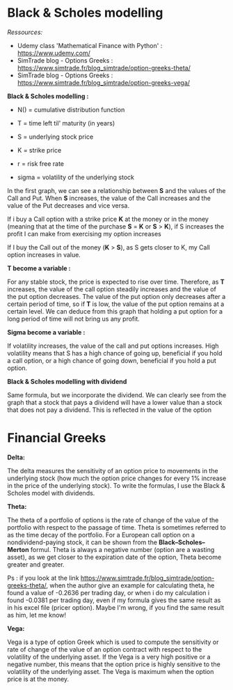 # Black & Scholes modelling

*Ressources:*  
- Udemy class 'Mathematical Finance with Python' : https://www.udemy.com/
- SimTrade blog - Options Greeks : https://www.simtrade.fr/blog_simtrade/option-greeks-theta/
- SimTrade blog - Options Greeks : https://www.simtrade.fr/blog_simtrade/option-greeks-vega/


**Black & Scholes modelling :**

- N() = cumulative distribution function 

- T = time left til' maturity (in years)

- S = underlying stock price  

- K = strike price  

- r = risk free rate  

- sigma = volatility of the underlying stock  


In the first graph, we can see a relationship between **S** and the values of the Call and Put. When **S** increases, the value of the Call increases and the value of the Put decreases and vice versa.  

If i buy a Call option with a strike price **K** at the money or in the money (meaning that at the time of the purchase **S** = **K** or **S** > **K**), if S increases the profit I can make from exercising my option increases 

If I buy the Call out of the money (**K** > **S**), as S gets closer to K, my Call option increases in value. 


**T become a variable :**  

For any stable stock, the price is expected to rise over time. Therefore, as **T** increases, the value of the call option steadily increases and the value of the put option decreases. The value of the put option only decreases after a certain period of time, so if **T** is low, the value of the put option remains at a certain level. We can deduce from this graph that holding a put option for a long period of time will not bring us any profit.

**Sigma become a variable :**  

If volatility increases, the value of the call and put options increases. High volatility means that S has a high chance of going up, beneficial if you hold a call option, or a high chance of going down, beneficial if you hold a put option.

**Black & Scholes modelling with dividend**  

Same formula, but we incorporate the dividend. We can clearly see from the graph that a stock that pays a dividend will have a lower value than a stock that does not pay a dividend. This is reflected in the value of the option
  

# Financial Greeks  

**Delta:**  

The delta measures the sensitivity of an option price to movements in the underlying stock (how much the option price changes for every 1% increase in the price of the underlying stock). To write the formulas, I use the Black & Scholes model with dividends. 

**Theta:**  

The theta of a portfolio of options is the rate of change of the value of the portfolio with respect to the passage of time. Theta is sometimes referred to as the time decay of the portfolio. For a European call option on a nondividend-paying stock, it can be shown from the **Black–Scholes–Merton** formul. Theta is always a negative number (option are a wasting asset), as we get closer to the expiration date of the option, Theta become greater and greater. 

Ps : if you look at the link https://www.simtrade.fr/blog_simtrade/option-greeks-theta/, when the author give an example for calculating theta, he found a value of -0.2636 per trading day, or when i do my calculation i found -0.0381 per trading day, even if my formula gives the same result as in his excel file (pricer option). Maybe I'm wrong, if you find the same result as him, let me know! 

**Vega:**  

Vega is a type of option Greek which is used to compute the sensitivity or rate of change of the value of an option contract with respect to the volatility of the underlying asset. If the Vega is a very high positive or a negative number, this means that the option price is highly sensitive to the volatility of the underlying asset. The Vega is maximum when the option price is at the money.











